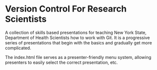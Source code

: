 # Version Control For Research Scientists

A collection of skills based presentations for teaching New York State, 
Department of Health Scientists how to work with Git. It is a progressive series
of presentations that begin with the basics and gradually get more complicated.

The index.html file serves as a presenter-friendly menu system, allowing 
presenters to easily select the correct presentation, etc.